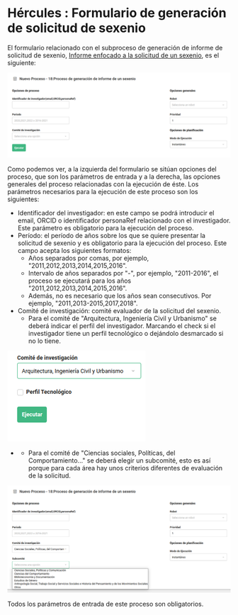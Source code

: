 # Hércules : Formulario de generación de solicitud de sexenio



El formulario relacionado con el subproceso de generación de informe de solicitud de sexenio, [Informe enfocado a la solicitud de un sexenio](/hercules/rpa/modulo-de-automatizacion-y-gestion/analisis-y-procesos/proceso-2-sexenios-y-acreditaciones/generacion-de-informe-de-autoevaluacion/informe-enfocado-a-la-solicitud-de-un-sexenio/index.md "/hercules/rpa/modulo-de-automatizacion-y-gestion/analisis-y-procesos/proceso-2-sexenios-y-acreditaciones/generacion-de-informe-de-autoevaluacion/informe-enfocado-a-la-solicitud-de-un-sexenio/index.md"), es el siguiente:

![](/attachments/613417073/613417074.png)

Como podemos ver, a la izquierda del formulario se sitúan opciones del proceso, que son los parámetros de entrada y a la derecha, las opciones generales del proceso relacionadas con la ejecución de éste. Los parámetros necesarios para la ejecución de este proceso son los siguientes:

* Identificador del investigador: en este campo se podrá introducir el email, ORCID o identificador personaRef relacionado con el investigador. Este parámetro es obligatorio para la ejecución del proceso.
* Período: el período de años sobre los que se quiere presentar la solicitud de sexenio y es obligatorio para la ejecución del proceso. Este campo acepta los siguientes formatos:
	+ Años separados por comas, por ejemplo, "2011,2012,2013,2014,2015,2016".
	+ Intervalo de años separados por "\-", por ejemplo, "2011\-2016", el proceso se ejecutará para los años "2011,2012,2013,2014,2015,2016".
	+ Además, no es necesario que los años sean consecutivos. Por ejemplo, "2011,2013\-2015,2017,2018".
* Comité de investigación: comité evaluador de la solicitud del sexenio.
	+ Para el comité de "Arquitectura, Ingeniería Civil y Urbanismo" se deberá indicar el perfil del investigador. Marcando el check si el investigador tiene un perfil tecnológico o dejándolo desmarcado si no lo tiene.

![](/attachments/613417073/613417082.png)

* + Para el comité de "Ciencias sociales, Políticas, del Comportamiento..." se deberá elegir un subcomité, esto es así porque para cada área hay unos criterios diferentes de evaluación de la solicitud.

![](/attachments/613417073/613417075.png)

Todos los parámetros de entrada de este proceso son obligatorios.

  





